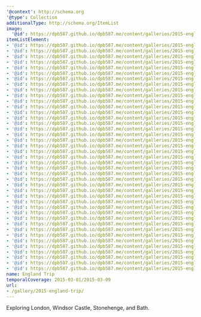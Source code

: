 ```yaml
---
'@context': http://schema.org
'@type': Collection
additionalType: http://schema.org/ItemList
image:
  '@id': https://dpb587.github.io/dpb587.me/content/galleries/2015-england-trip/7b5c044-6d174d24-b03f-4d4d-8e70-019ab0b1cb16.md
itemListElement:
- '@id': https://dpb587.github.io/dpb587.me/content/galleries/2015-england-trip/7b5c044-6d174d24-b03f-4d4d-8e70-019ab0b1cb16.md
- '@id': https://dpb587.github.io/dpb587.me/content/galleries/2015-england-trip/642bebc-52866970-d255-4df1-a459-c1232d53d51b.md
- '@id': https://dpb587.github.io/dpb587.me/content/galleries/2015-england-trip/11fb097-f8f4710d-55b5-4d31-8e03-82d52b70c0d8.md
- '@id': https://dpb587.github.io/dpb587.me/content/galleries/2015-england-trip/84d1f65-2f92ff97-e35e-45c1-8ac4-c01b017d0636.md
- '@id': https://dpb587.github.io/dpb587.me/content/galleries/2015-england-trip/2d3df9a-184c652a-394f-40e1-b325-b3ff0ef009e3.md
- '@id': https://dpb587.github.io/dpb587.me/content/galleries/2015-england-trip/bab7628-9010d32f-fe0b-4648-a498-4c68cdd114de.md
- '@id': https://dpb587.github.io/dpb587.me/content/galleries/2015-england-trip/04044ac-259b11e8-a284-4ef2-95e5-aae381f93cff.md
- '@id': https://dpb587.github.io/dpb587.me/content/galleries/2015-england-trip/e564413-086f814c-6d73-4b9b-aa4b-d1fd567d9bd7.md
- '@id': https://dpb587.github.io/dpb587.me/content/galleries/2015-england-trip/5db9ba4-c4433cfe-564f-497a-be0a-ebb0d1905161.md
- '@id': https://dpb587.github.io/dpb587.me/content/galleries/2015-england-trip/20a13d4-6cad5405-2223-45c7-aa02-f5a7220579a8.md
- '@id': https://dpb587.github.io/dpb587.me/content/galleries/2015-england-trip/ee3f59d-475fbb88-fe94-40ea-a82a-9d964340dc9d.md
- '@id': https://dpb587.github.io/dpb587.me/content/galleries/2015-england-trip/3f5cb97-ad05b78c-0cf1-449a-a827-48b199cefce9.md
- '@id': https://dpb587.github.io/dpb587.me/content/galleries/2015-england-trip/c57966f-012c767e-22bb-472d-ba1b-6c0ee8717996.md
- '@id': https://dpb587.github.io/dpb587.me/content/galleries/2015-england-trip/9606663-9befa48b-c37e-4cf6-b729-41e6d96cd3d6.md
- '@id': https://dpb587.github.io/dpb587.me/content/galleries/2015-england-trip/6656c15-8c6a8abc-f5e5-4524-afcc-d3f7bba46a46.md
- '@id': https://dpb587.github.io/dpb587.me/content/galleries/2015-england-trip/41a98dc-7d7137a6-38d4-42c8-9971-97507f697a7b.md
- '@id': https://dpb587.github.io/dpb587.me/content/galleries/2015-england-trip/038aadd-6110824f-2c1b-480b-a075-e2e15fe0e98b.md
- '@id': https://dpb587.github.io/dpb587.me/content/galleries/2015-england-trip/986340c-41264d58-3c9c-4190-9439-7ecc06e95ace.md
- '@id': https://dpb587.github.io/dpb587.me/content/galleries/2015-england-trip/e5ff6c8-7192f410-cbf0-40d6-8a83-0257b256dfdd.md
- '@id': https://dpb587.github.io/dpb587.me/content/galleries/2015-england-trip/c70b2ac-aa11611a-e379-4053-8457-88a2e4bc36b3.md
- '@id': https://dpb587.github.io/dpb587.me/content/galleries/2015-england-trip/73b85ca-1caa4214-8ca5-4168-90a8-b731645d1503.md
- '@id': https://dpb587.github.io/dpb587.me/content/galleries/2015-england-trip/65a4a84-662d346f-778c-41ce-8754-90744c250cb3.md
- '@id': https://dpb587.github.io/dpb587.me/content/galleries/2015-england-trip/c562b5a-55767f0e-9154-4e92-99d3-4db88d659d0e.md
- '@id': https://dpb587.github.io/dpb587.me/content/galleries/2015-england-trip/9705f6a-61aa0911-1a3e-4beb-9fdc-6a280ad49ced.md
- '@id': https://dpb587.github.io/dpb587.me/content/galleries/2015-england-trip/0b451bb-6e112ea8-32c7-434a-8b80-8458e5f034aa.md
- '@id': https://dpb587.github.io/dpb587.me/content/galleries/2015-england-trip/4d1765a-30c60656-21bb-4293-b77e-2ea9dcf2281e.md
- '@id': https://dpb587.github.io/dpb587.me/content/galleries/2015-england-trip/a0b3f51-f4b4ccf6-6dfb-40cb-9550-307bec24ab15.md
- '@id': https://dpb587.github.io/dpb587.me/content/galleries/2015-england-trip/0aef531-fe1ac7a8-bcbb-4073-b3c6-0aaebe102eb4.md
- '@id': https://dpb587.github.io/dpb587.me/content/galleries/2015-england-trip/7b16292-69579f63-afd0-4663-a9dc-41c268cb5d67.md
- '@id': https://dpb587.github.io/dpb587.me/content/galleries/2015-england-trip/9ef2927-bb8d439b-c58d-4cf4-ac0c-805f643a1ae0.md
- '@id': https://dpb587.github.io/dpb587.me/content/galleries/2015-england-trip/ad68e16-aa2f4220-816c-4d69-870b-7b24f42a02b1.md
- '@id': https://dpb587.github.io/dpb587.me/content/galleries/2015-england-trip/0250f82-dd31f942-e044-401e-b974-ad18588484d3.md
- '@id': https://dpb587.github.io/dpb587.me/content/galleries/2015-england-trip/dccb855-c3057568-a43e-44b1-b4c5-f129d5353d85.md
- '@id': https://dpb587.github.io/dpb587.me/content/galleries/2015-england-trip/bb01fc5-3df722fc-172d-4e42-acb5-a5201452f47f.md
- '@id': https://dpb587.github.io/dpb587.me/content/galleries/2015-england-trip/af28ed2-838aee87-dd8c-49bd-9780-ed48fc47ac1c.md
- '@id': https://dpb587.github.io/dpb587.me/content/galleries/2015-england-trip/fac9303-a5ee73bd-dff0-4ba1-9e73-a9acf32de02a.md
- '@id': https://dpb587.github.io/dpb587.me/content/galleries/2015-england-trip/26fb32e-8b1ebc5d-128d-44e6-8407-3729726243c2.md
- '@id': https://dpb587.github.io/dpb587.me/content/galleries/2015-england-trip/3089002-55261651-5765-4713-9bcc-445ea2bd0333.md
- '@id': https://dpb587.github.io/dpb587.me/content/galleries/2015-england-trip/6d56866-38a48962-13c2-419b-8273-ae7cf45c0002.md
- '@id': https://dpb587.github.io/dpb587.me/content/galleries/2015-england-trip/d702f2b-e9b69c74-3c6f-41d3-8f76-5d2aac504cae.md
- '@id': https://dpb587.github.io/dpb587.me/content/galleries/2015-england-trip/271af08-c8440bd3-c5d2-40fa-816a-ca2391ecb801.md
name: England Trip
temporalCoverage: 2015-03-01/2015-03-09
url:
- /gallery/2015-england-trip/
---
```


Exploring London, Windsor Castle, Stonehenge, and Bath.
